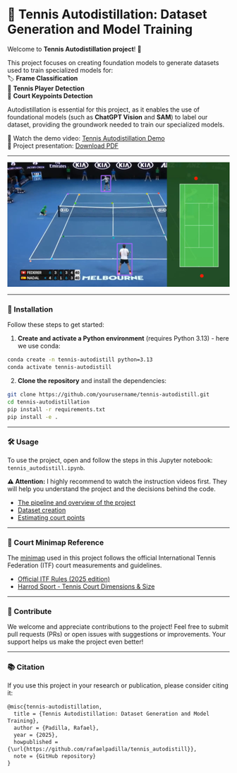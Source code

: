 # 🎾 Tennis Autodistillation: Dataset Generation and Model Training

Welcome to **Tennis Autodistillation project**! 👋

This project focuses on creating foundation models to generate datasets used to train specialized models for:  
🏷️ **Frame Classification**  
🕺 **Tennis Player Detection**  
📍 **Court Keypoints Detection**

Autodistillation is essential for this project, as it enables the use of foundational models (such as **ChatGPT Vision** and **SAM**) to label our dataset, providing the groundwork needed to train our specialized models.

🎥 Watch the demo video: [Tennis Autodistillation Demo](https://drive.google.com/file/d/1jyFV8Z-Xo9iQFWdJeeerkqdbP0DuoRWq/view?usp=sharing)  
📄 Project presentation: [Download PDF](https://github.com/rafaelpadilla/tennis_autodistill/raw/main/tennis_autodistillation_slides.pdf)

--------------

[<img src="assets/demo.png" alt="Demo Video" />](https://drive.google.com/file/d/1jyFV8Z-Xo9iQFWdJeeerkqdbP0DuoRWq/view?usp=sharing)

--------------

### 🚀 Installation

Follow these steps to get started:

1. **Create and activate a Python environment** (requires Python 3.13) - here we use conda:

```bash
conda create -n tennis-autodistill python=3.13
conda activate tennis-autodistill
```

2. **Clone the repository** and install the dependencies:
```bash
git clone https://github.com/yourusername/tennis-autodistill.git
cd tennis-autodistillation
pip install -r requirements.txt
pip install -e .
```
--------------


### 🛠️ Usage

To use the project, open and follow the steps in this Jupyter notebook: `tennis_autodistill.ipynb`.

 **⚠️ Attention:** I highly recommend to watch the instruction videos first. They will help you understand the project and the decisions behind the code.
- [The pipeline and overview of the project](https://drive.google.com/file/d/1EftccAKo-N-nUBJ5qratIvBshGeHQcJX/view?usp=sharing)
- [Dataset creation](https://drive.google.com/file/d/176dd0X9VBY4WWYObcxooYH8lj-336EoV/view?usp=sharing)
- [Estimating court points](https://drive.google.com/file/d/1apjGZCoc_KYSnWwLeMuUVPVg7nsdCmp-/view?usp=sharing)



--------------

### 📍 Court Minimap Reference

The [minimap](https://github.com/rafaelpadilla/tennis_autodistill/blob/main/tennis_court_full_map.png) used in this project follows the official International Tennis Federation (ITF) court measurements and guidelines.  
* [Official ITF Rules (2025 edition)](https://www.itftennis.com/media/7221/2025-rules-of-tennis-english.pdf)
* [Harrod Sport - Tennis Court Dimensions & Size](https://www.harrodsport.com/advice-and-guides/tennis-court-dimensions)

--------------

### 🤝 Contribute
We welcome and appreciate contributions to the project! Feel free to submit pull requests (PRs) or open issues with suggestions or improvements. Your support helps us make the project even better!

--------------

### 📚 Citation
If you use this project in your research or publication, please consider citing it:
```text
@misc{tennis-autodistillation,
  title = {Tennis Autodistillation: Dataset Generation and Model Training},
  author = {Padilla, Rafael},
  year = {2025},
  howpublished = {\url{https://github.com/rafaelpadilla/tennis_autodistill}},
  note = {GitHub repository}
}
```







